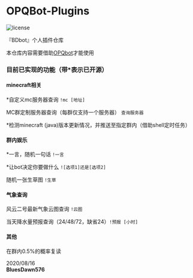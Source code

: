 # OPQBot-Plugins
![license](https://img.shields.io/github/license/BluesDawn576/OPQBot-Plugins)

『BDbot』个人插件仓库

本仓库内容需要借助[OPQbot](https://github.com/OPQBOT/OPQ)才能使用

### 目前已实现的功能（带\*表示已开源）

#### minecraft相关

\*自定义mc服务器查询 `!mc [地址]`

MC群定制服务器查询（每群仅支持一个服务器） `查询服务器`

\*检测minecraft (java)版本更新情况，并推送至指定群内（借助shell定时任务）


#### 群内娱乐

\*一言，随机一句话 `!一言`

\*让bot决定你要做什么 `![选项1]还是[选项2]`

随机一张生草图 `!生草`


#### 气象查询

风云二号最新气象云图查询 `!云图`

当天降水量预报查询（24/48/72，缺省24）`!预报 [小时]`


#### 其他

在群内0.5%的概率复读


2020/08/16<br>**BluesDawn576**
